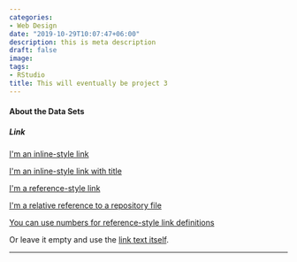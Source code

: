 ```yaml
---
categories:
- Web Design
date: "2019-10-29T10:07:47+06:00"
description: this is meta description
draft: false
image: 
tags:
- RStudio
title: This will eventually be project 3
---
```



#### About the Data Sets





##### Link
[I'm an inline-style link](https://www.google.com)

[I'm an inline-style link with title](https://www.google.com "Google's Homepage")

[I'm a reference-style link][Arbitrary case-insensitive reference text]

[I'm a relative reference to a repository file](../blob/master/LICENSE)

[You can use numbers for reference-style link definitions][1]

Or leave it empty and use the [link text itself].


[arbitrary case-insensitive reference text]: https://www.mozilla.org
[1]: http://slashdot.org
[link text itself]: http://www.reddit.com

<hr>

